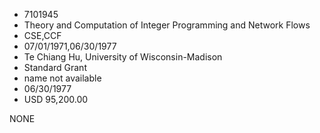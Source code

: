 * 7101945
* Theory and Computation of Integer Programming and Network   Flows
* CSE,CCF
* 07/01/1971,06/30/1977
* Te Chiang Hu, University of Wisconsin-Madison
* Standard Grant
*   name not available
* 06/30/1977
* USD 95,200.00

NONE